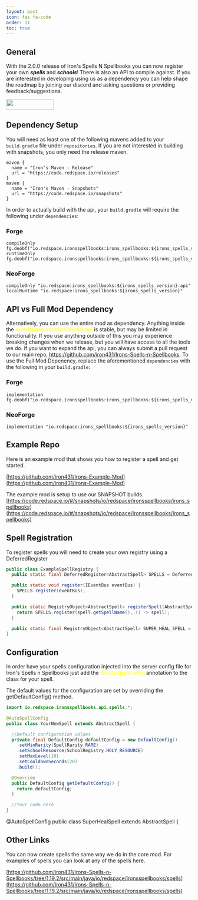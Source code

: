 ```yaml
---
layout: post
icon: fas fa-code
order: 11
toc: true
---
```


## General

With the 2.0.0 release of Iron's Spells N Spellbooks you can now register your own **_spells_** and **_schools_**!
There is also an API to compile against. If you are interested in developing using us as a dependency you can help shape
the roadmap by joining our discord and asking questions or providing feedback/suggestions.

<a href="https://discord.gg/TRzEdrndM2"><img src="https://img.shields.io/discord/1104430139275743293.svg?label=&amp;logo=discord&amp;logoColor=ffffff&amp;color=7389D8&amp;labelColor=6A7EC2&amp;style=for-the-badge" alt="" width="129" height="28" /></a>

## Dependency Setup

You will need as least one of the following mavens added to your `build.gradle` file under `repositories`. If you are not interested in building with snapshots, you only need the release maven.

```
maven {
  name = "Iron's Maven - Release"
  url = "https://code.redspace.io/releases"
}
maven {
  name = "Iron's Maven - Snapshots"
  url = "https://code.redspace.io/snapshots"
}
```
In order to actually build with the api, your `build.gradle` will require the following under `dependencies`:
### Forge
```
compileOnly fg.deobf("io.redspace.ironsspellbooks:irons_spellbooks:${irons_spells_version}:api")
runtimeOnly fg.deobf("io.redspace.ironsspellbooks:irons_spellbooks:${irons_spells_version}")
```
### NeoForge
```
compileOnly "io.redspace:irons_spellbooks:${irons_spells_version}:api"
localRuntime "io.redspace:irons_spellbooks:${irons_spells_version}"
```
## API vs Full Mod Dependency

Alternatively, you can use the entire mod as dependency. Anything inside the <span style="color:yellow">io.redspace.ironsspellbooks.api</span> is stable, but may be limited in functionality.
If you use anything outside of this you may experience breaking changes when we release, but you will have access to all the tools we do. If you want to expand the api, you can always submit a pull request to our
main repo, https://github.com/iron431/Irons-Spells-n-Spellbooks.
To use the Full Mod Depenency, replace the aforementioned `dependencies` with the following in your `build.gradle`:
### Forge
```
implementation fg.deobf("io.redspace.ironsspellbooks:irons_spellbooks:${irons_spells_version}")
```
### NeoForge
```
implementation "io.redspace:irons_spellbooks:${irons_spells_version}"
```

## Example Repo

Here is an example mod that shows you how to register a spell and get started.

[https://github.com/iron431/Irons-Example-Mod](https://github.com/iron431/Irons-Example-Mod)

The example mod is setup to use our SNAPSHOT builds.
[https://code.redspace.io/#/snapshots/io/redspace/ironsspellbooks/irons_spellbooks](https://code.redspace.io/#/snapshots/io/redspace/ironsspellbooks/irons_spellbooks)

## Spell Registration

To register spells you will need to create your own registry using a DeferredRegister

```java
public class ExampleSpellRegistry {
  public static final DeferredRegister<AbstractSpell> SPELLS = DeferredRegister.create(SpellRegistry.SPELL_REGISTRY_KEY, IronsExampleMod.MODID);

  public static void register(IEventBus eventBus) {
    SPELLS.register(eventBus);
  }

  public static RegistryObject<AbstractSpell> registerSpell(AbstractSpell spell) {
    return SPELLS.register(spell.getSpellName(), () -> spell);
  }

  public static final RegistryObject<AbstractSpell> SUPER_HEAL_SPELL = registerSpell(new SuperHealSpell());
}
```

## Configuration

In order have your spells configuration injected into the server config file for Iron's Spells n Spellbooks just add
the <span style="color:yellow">@AutoSpellConfig</span> annotation to the class for your spell.

The default values for the configuration are set by overriding the getDefaultConfig() method.

```java
import io.redspace.ironsspellbooks.api.spells.*;

@AutoSpellConfig
public class YourNewSpell extends AbstractSpell {

  //Default configuration values
  private final DefaultConfig defaultConfig = new DefaultConfig()
    .setMinRarity(SpellRarity.RARE)
    .setSchoolResource(SchoolRegistry.HOLY_RESOURCE)
    .setMaxLevel(10)
    .setCooldownSeconds(20)
    .build();

  @Override
  public DefaultConfig getDefaultConfig() {
    return defaultConfig;
  }

  //Your code here
}
```

@AutoSpellConfig
public class SuperHealSpell extends AbstractSpell {

## Other Links

You can now create spells the same way we do in the core mod. For examples of spells you can look at any of the spells
here.

[https://github.com/iron431/Irons-Spells-n-Spellbooks/tree/1.19.2/src/main/java/io/redspace/ironsspellbooks/spells](https://github.com/iron431/Irons-Spells-n-Spellbooks/tree/1.19.2/src/main/java/io/redspace/ironsspellbooks/spells)
